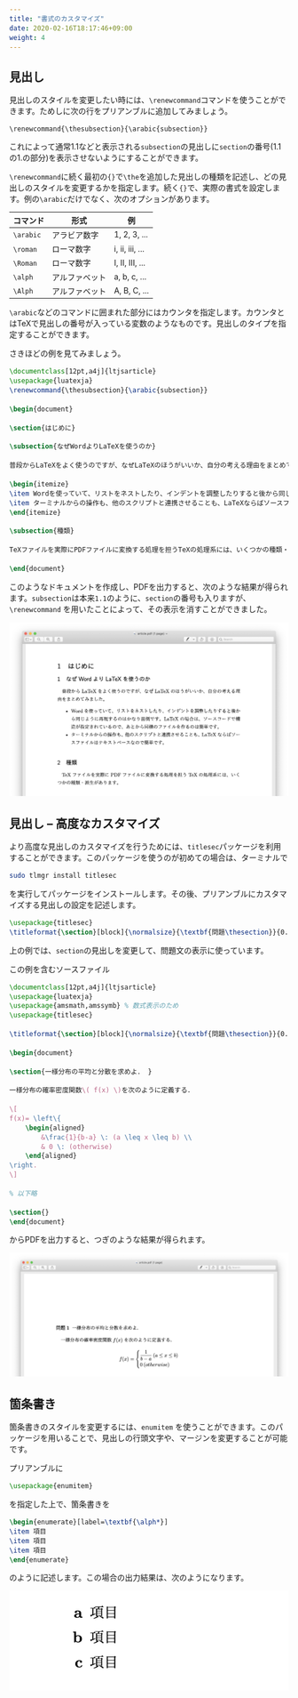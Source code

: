 ```yaml
---
title: "書式のカスタマイズ"
date: 2020-02-16T18:17:46+09:00
weight: 4
---
```


## 見出し

見出しのスタイルを変更したい時には、`\renewcommand`コマンドを使うことができます。ためしに次の行をプリアンブルに追加してみましょう。

```
\renewcommand{\thesubsection}{\arabic{subsection}}
```

これによって通常1.1などと表示される`subsection`の見出しに`section`の番号(1.1の1.の部分)を表示させないようにすることができます。

`\renewcommand`に続く最初の`{}`で`\the`を追加した見出しの種類を記述し、どの見出しのスタイルを変更するかを指定します。続く`{}`で、実際の書式を設定します。例の`\arabic`だけでなく、次のオプションがあります。

|コマンド|形式|例|
|---|---|---|
|`\arabic`|アラビア数字|1, 2, 3, ...|
|`\roman`|ローマ数字|ⅰ, ⅱ, ⅲ, ...|
|`\Roman`|ローマ数字|Ⅰ, Ⅱ, Ⅲ, ...|
|`\alph`|アルファベット|a, b, c, ...|
|`\Alph`|アルファベット|A, B, C, ...|

`\arabic`などのコマンドに囲まれた部分にはカウンタを指定します。カウンタとはTeXで見出しの番号が入っている変数のようなものです。見出しのタイプを指定することができます。

さきほどの例を見てみましょう。

```latex
\documentclass[12pt,a4j]{ltjsarticle}
\usepackage{luatexja}
\renewcommand{\thesubsection}{\arabic{subsection}}

\begin{document}

\section{はじめに}

\subsection{なぜWordよりLaTeXを使うのか}

普段からLaTeXをよく使うのですが、なぜLaTeXのほうがいいか、自分の考える理由をまとめてみました。

\begin{itemize}
\item Wordを使っていて、リストをネストしたり、インデントを調整したりすると後から同じように再現するのはかなり面倒です。LaTeXの場合は、ソースコードで構造が指定されているので、あとから同様のファイルを作るのは簡単です。
\item ターミナルからの操作も、他のスクリプトと連携させることも、LaTeXならばソースファイルはテキストベースなので簡単です。
\end{itemize}

\subsection{種類}

TeXファイルを実際にPDFファイルに変換する処理を担うTeXの処理系には、いくつかの種類・派生があります。

\end{document}
```

このようなドキュメントを作成し、PDFを出力すると、次のような結果が得られます。`subsection`は本来`1.1`のように、`section`の番号も入りますが、`\renewcommand` を用いたことによって、その表示を消すことができました。

![見出しのカスタマイズ](customize-headings.png)

## 見出し – 高度なカスタマイズ

より高度な見出しのカスタマイズを行うためには、`titlesec`パッケージを利用することができます。このパッケージを使うのが初めての場合は、ターミナルで

```bash
sudo tlmgr install titlesec
```

を実行してパッケージをインストールします。その後、プリアンブルにカスタマイズする見出しの設定を記述します。

```latex
\usepackage{titlesec}
\titleformat{\section}[block]{\normalsize}{\textbf{問題\thesection}}{0.5em}{}
```

上の例では、`section`の見出しを変更して、問題文の表示に使っています。

この例を含むソースファイル

```latex
\documentclass[12pt,a4j]{ltjsarticle}
\usepackage{luatexja}
\usepackage{amsmath,amssymb} % 数式表示のため
\usepackage{titlesec}

\titleformat{\section}[block]{\normalsize}{\textbf{問題\thesection}}{0.5em}{}

\begin{document}

\section{一様分布の平均と分散を求めよ． }

一様分布の確率密度関数\( f(x) \)を次のように定義する．

\[
f(x)= \left\{
	\begin{aligned}
		&\frac{1}{b-a} \: (a \leq x \leq b) \\
		& 0 \: (otherwise)
	\end{aligned}
\right.
\]

% 以下略

\section{}
\end{document}
```
からPDFを出力すると、つぎのような結果が得られます。

![見出しのカスタマイズ2](customize-headings-2.png)

## 箇条書き

箇条書きのスタイルを変更するには、`enumitem` を使うことができます。このパッケージを用いることで、見出しの行頭文字や、マージンを変更することが可能です。

プリアンブルに

```latex
\usepackage{enumitem}
```

を指定した上で、箇条書きを

```latex
\begin{enumerate}[label=\textbf{\alph*}]
\item 項目
\item 項目
\item 項目
\end{enumerate}
```

のように記述します。この場合の出力結果は、次のようになります。

![箇条書きのカスタマイズ](customize-list.png)
